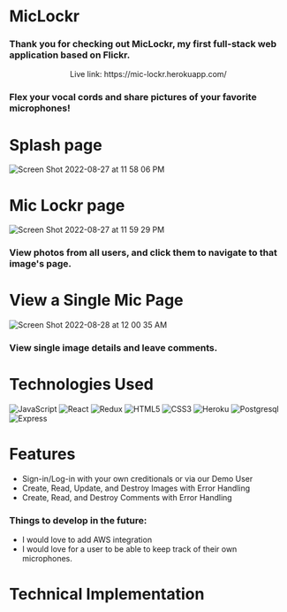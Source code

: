 # MicLockr
### Thank you for checking out MicLockr, my first full-stack web application based on Flickr.

<p align="center">Live link: https://mic-lockr.herokuapp.com/</p>

### Flex your vocal cords and share pictures of your favorite microphones!
####


# Splash page
![Screen Shot 2022-08-27 at 11 58 06 PM](https://user-images.githubusercontent.com/97048214/187061719-1543cd69-736b-43a8-a6de-b429c33cc17b.png)

# Mic Lockr page
![Screen Shot 2022-08-27 at 11 59 29 PM](https://user-images.githubusercontent.com/97048214/187061756-eec708bf-6a81-4749-8171-142c74896edc.png)

### View photos from all users, and click them to navigate to that image's page.


# View a Single Mic Page
![Screen Shot 2022-08-28 at 12 00 35 AM](https://user-images.githubusercontent.com/97048214/187061774-2b794cee-460b-46af-b53e-9bfc56b308c0.png)


### View single image details and leave comments.


# Technologies Used
![JavaScript](https://img.shields.io/badge/javascript-%23323330.svg?style=for-the-badge&logo=javascript&logoColor=%23F7DF1E)
![React](https://img.shields.io/badge/react-%2320232a.svg?style=for-the-badge&logo=react&logoColor=%2361DAFB)
![Redux](https://img.shields.io/badge/redux-%23593d88.svg?style=for-the-badge&logo=redux&logoColor=white)
![HTML5](https://img.shields.io/badge/html5-%23E34F26.svg?style=for-the-badge&logo=html5&logoColor=white)
![CSS3](https://img.shields.io/badge/css3-%231572B6.svg?style=for-the-badge&logo=css3&logoColor=white)
![Heroku](https://img.shields.io/badge/heroku-%23430098.svg?style=for-the-badge&logo=heroku&logoColor=white)
![Postgresql](https://img.shields.io/badge/PostgreSQL-316192?style=for-the-badge&logo=postgresql&logoColor=white)
![Express](https://img.shields.io/badge/Express.js-404D59?style=for-the-badge)

# Features
* Sign-in/Log-in with your own creditionals or via our Demo User
* Create, Read, Update, and Destroy Images with Error Handling
* Create, Read, and Destroy Comments with Error Handling

### Things to develop in the future:
* I would love to add AWS integration
* I would love for a user to be able to keep track of their own microphones.




# Technical Implementation

####

####

```

```


